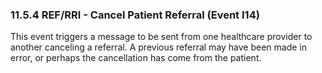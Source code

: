 ### 11.5.4 REF/RRI - Cancel Patient Referral (Event I14)

This event triggers a message to be sent from one healthcare provider to another canceling a referral. A previous referral may have been made in error, or perhaps the cancellation has come from the patient.
